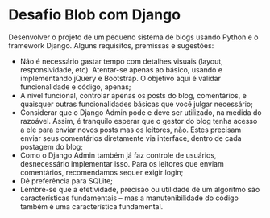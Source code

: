 # Desafio Blob com Django

Desenvolver o projeto de um pequeno sistema de blogs usando Python e o framework
Django. Alguns requisitos, premissas e sugestões:

- Não é necessário gastar tempo com detalhes visuais (layout, responsividade, etc). Atentar-se apenas ao básico, usando e implementando jQuery e Bootstrap. O objetivo aqui é validar funcionalidade e código, apenas;
- A nível funcional, controlar apenas os posts do blog, comentários, e quaisquer outras funcionalidades básicas que você julgar necessário;
- Considerar que o Django Admin pode e deve ser utilizado, na medida do razoável. Assim, é tranquilo esperar que o gestor do blog tenha acesso a ele para enviar novos posts mas os leitores, não. Estes precisam enviar seus comentários diretamente via interface, dentro de cada postagem do blog;
- Como o Django Admin também já faz controle de usuários, desnecessário implementar isso. Para os leitores que enviam comentários, recomendamos sequer exigir login;
- Dê preferência para SQLite;
- Lembre-se que a efetividade, precisão ou utilidade de um algoritmo são características fundamentais – mas a manutenibilidade do código também é uma característica fundamental.
